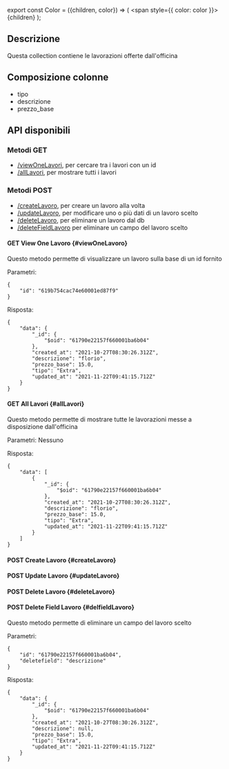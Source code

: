 export const Color = ({children, color}) => (
<span
style={{
      color: color
    }}>
{children}
</span>
);

## Descrizione

Questa collection contiene le lavorazioni offerte dall'officina

## Composizione colonne

- tipo
- descrizione
- prezzo_base

## API disponibili

### Metodi <Color color = "green"> GET</Color>

- [/viewOneLavori](#viewOneLavoro), per cercare tra i lavori con un id
- [/allLavori](#allLavori), per mostrare tutti i lavori

### Metodi <Color color = "darkorange"> POST </Color>

- [/createLavoro](#createLavoro), per creare un lavoro alla volta
- [/updateLavoro](#updateLavoro), per modificare uno o più dati di un lavoro scelto
- [/deleteLavoro](#deleteLavoro), per eliminare un lavoro dal db
- [/deleteFieldLavoro](#delFieldLavoro) per eliminare un campo del lavoro scelto

#### <Color color = "green"> GET </Color> View One Lavoro {#viewOneLavoro}

Questo metodo permette di visualizzare un lavoro sulla base di un id fornito

Parametri:

```shell
{
    "id": "619b754cac74e60001ed87f9"
}
```

Risposta:

```shell
{
    "data": {
        "_id": {
            "$oid": "61790e22157f660001ba6b04"
        },
        "created_at": "2021-10-27T08:30:26.312Z",
        "descrizione": "florio",
        "prezzo_base": 15.0,
        "tipo": "Extra",
        "updated_at": "2021-11-22T09:41:15.712Z"
    }
}
```

#### <Color color = "green"> GET </Color> All Lavori {#allLavori}

Questo metodo permette di mostrare tutte le lavorazioni messe a disposizione dall'officina

Parametri: Nessuno

Risposta:

```shell
{
    "data": [
        {
            "_id": {
                "$oid": "61790e22157f660001ba6b04"
            },
            "created_at": "2021-10-27T08:30:26.312Z",
            "descrizione": "florio",
            "prezzo_base": 15.0,
            "tipo": "Extra",
            "updated_at": "2021-11-22T09:41:15.712Z"
        }
    ]
}
```

#### <Color color = "darkorange"> POST </Color> Create Lavoro {#createLavoro}
#### <Color color = "darkorange"> POST </Color> Update Lavoro {#updateLavoro}
#### <Color color = "darkorange"> POST </Color> Delete Lavoro {#deleteLavoro}
#### <Color color = "darkorange"> POST </Color> Delete Field Lavoro {#delfieldLavoro}

Questo metodo permette di eliminare un campo del lavoro scelto

Parametri:

```shell
{
    "id": "61790e22157f660001ba6b04",
    "deletefield": "descrizione"
}
```

Risposta:

```shell
{
    "data": {
        "_id": {
            "$oid": "61790e22157f660001ba6b04"
        },
        "created_at": "2021-10-27T08:30:26.312Z",
        "descrizione": null,
        "prezzo_base": 15.0,
        "tipo": "Extra",
        "updated_at": "2021-11-22T09:41:15.712Z"
    }
}
```